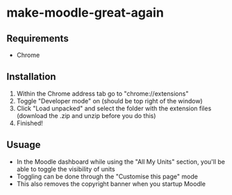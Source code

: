 # make-moodle-great-again

## Requirements

- Chrome

## Installation

1. Within the Chrome address tab go to "chrome://extensions"
2. Toggle "Developer mode" on (should be top right of the window)
3. Click "Load unpacked" and select the folder with the extension files (download the .zip and unzip before you do this)
4. Finished!

## Usuage

- In the Moodle dashboard while using the "All My Units" section, you'll be able to toggle the visibility of units
- Toggling can be done through the "Customise this page" mode
- This also removes the copyright banner when you startup Moodle
